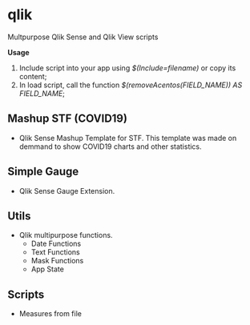 # qlik
Multpurpose Qlik Sense and Qlik View scripts

**Usage**
1. Include script into your app using *$(Include=filename)* or copy its content;
2. In load script, call the function *$(removeAcentos(FIELD_NAME)) AS FIELD_NAME*;

## Mashup STF (COVID19)
- Qlik Sense Mashup Template for STF. This template was made on demmand to show COVID19 charts and other statistics.

## Simple Gauge
- Qlik Sense Gauge Extension.

## Utils
- Qlik multipurpose functions.
  - Date Functions
  - Text Functions
  - Mask Functions
  - App State

## Scripts
  - Measures from file
